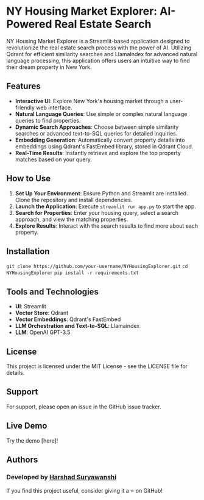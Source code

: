 # NY Housing Market Explorer: AI-Powered Real Estate Search

NY Housing Market Explorer is a Streamlit-based application designed to revolutionize the real estate search process with the power of AI. Utilizing Qdrant for efficient similarity searches and LlamaIndex for advanced natural language processing, this application offers users an intuitive way to find their dream property in New York.

## Features
- **Interactive UI**: Explore New York's housing market through a user-friendly web interface.
- **Natural Language Queries**: Use simple or complex natural language queries to find properties.
- **Dynamic Search Approaches**: Choose between simple similarity searches or advanced text-to-SQL queries for detailed inquiries.
- **Embedding Generation**: Automatically convert property details into embeddings using Qdrant's FastEmbed library, stored in Qdrant Cloud.
- **Real-Time Results**: Instantly retrieve and explore the top property matches based on your query.

## How to Use
1. **Set Up Your Environment**: Ensure Python and Streamlit are installed. Clone the repository and install dependencies.
2. **Launch the Application**: Execute `streamlit run app.py` to start the app.
3. **Search for Properties**: Enter your housing query, select a search approach, and view the matching properties.
4. **Explore Results**: Interact with the search results to find more about each property.

## Installation
```git clone https://github.com/your-username/NYHousingExplorer.git```
```cd NYHousingExplorer```
```pip install -r requirements.txt```


## Tools and Technologies
- **UI**: Streamlit
- **Vector Store**: Qdrant
- **Vector Embeddings**: Qdrant's FastEmbed
- **LLM Orchestration and Text-to-SQL**: Llamaindex
- **LLM**: OpenAI GPT-3.5

## License
This project is licensed under the MIT License - see the LICENSE file for details.

## Support
For support, please open an issue in the GitHub issue tracker.

## Live Demo
Try the demo [here]!

## Authors
### Developed by [Harshad Suryawanshi](https://www.linkedin.com/in/harshadsuryawanshi/)
If you find this project useful, consider giving it a ⭐ on GitHub!
